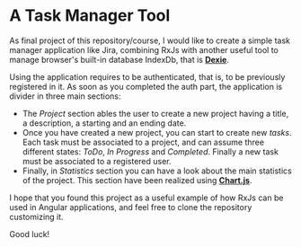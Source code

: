 # A Task Manager Tool

As final project of this repository/course, I would like to create a simple task manager application like Jira, combining RxJs with another useful tool to manage browser's built-in database IndexDb, that is [**Dexie**](https://dexie.org).

Using the application requires to be authenticated, that is, to be previously registered in it. As soon as you completed the auth part, the application is divider in three main sections:

- The _Project_ section ables the user to create a new project having a title, a description, a starting and an ending date.
- Once you have created a new project, you can start to create new _tasks_. Each task must be associated to a project, and can assume three different states: _ToDo_, _In Progress_ and _Completed_. Finally a new task must be associated to a registered user.
- Finally, in _Statistics_ section you can have a look about the main statistics of the project. This section have been realized using [**Chart.js**](https://www.chartjs.org).

I hope that you found this project as a useful example of how RxJs can be used in Angular applications, and feel free to clone the repository customizing it.

Good luck!

